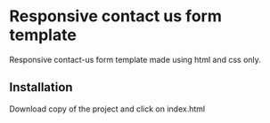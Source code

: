 # Responsive contact us form template
Responsive contact-us form template made using html and css only.
## Installation
Download copy of the project and click on index.html

